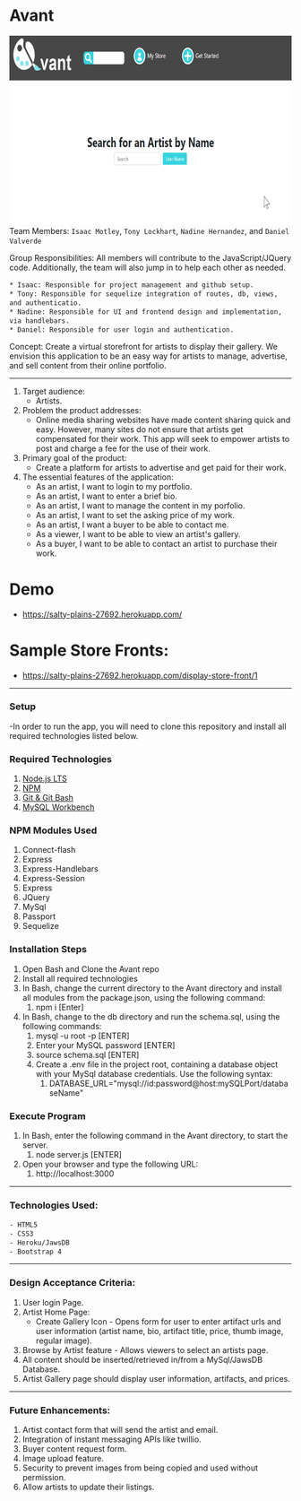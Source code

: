# Avant
![AVANT](./images/avant.png)<br/>
Team Members: `Isaac Motley`, `Tony Lockhart`, `Nadine Hernandez`, and `Daniel Valverde`

Group Responsibilities:  All members will contribute to the JavaScript/JQuery code.  Additionally, the team will also jump in to help each other as needed.

    * Isaac: Responsible for project management and github setup. 
    * Tony: Responsible for sequelize integration of routes, db, views, and authenticatio.
    * Nadine: Responsible for UI and frontend design and implementation, via handlebars.
    * Daniel: Responsible for user login and authentication.

Concept: Create a virtual storefront for artists to display their gallery.  We envision this application to be an easy way for artists to manage, advertise, and sell content from their online portfolio.

- - -
1. Target audience:
    - Artists.
2. Problem the product addresses:
    - Online media sharing websites have made content sharing quick and easy.  However, many sites do not ensure that artists get compensated for their work.  This app will seek to empower artists to post and charge a fee for the use of their work. 
3. Primary goal of the product:
    - Create a platform for artists to advertise and get paid for their work.
4. The essential features of the application:
    - As an artist, I want to login to my portfolio.
    - As an artist, I want to enter a brief bio.
    - As an artist, I want to manage the content in my porfolio.
    - As an artist, I want to set the asking price of my work.
    - As an artist, I want a buyer to be able to contact me.
    - As a viewer, I want to be able to view an artist's gallery.
    - As a buyer, I want to be able to contact an artist to purchase their work.
# Demo

* https://salty-plains-27692.herokuapp.com/

# Sample Store Fronts:

* https://salty-plains-27692.herokuapp.com/display-store-front/1
- - -
### Setup
 -In order to run the app, you will need to clone this repository and install all required technologies listed below.
### Required Technologies
1. [Node.js LTS](https://nodejs.org/en/)<br/>
2. [NPM](https://www.npmjs.com/get-npm)<br/>
3. [Git & Git Bash](https://git-scm.com/downloads)<br/>
4. [MySQL Workbench](https://dev.mysql.com/downloads/workbench/)<br/>
### NPM Modules Used
1. Connect-flash
2. Express
3. Express-Handlebars
4. Express-Session
5. Express
6. JQuery
7.  MySql
8. Passport
9. Sequelize
### Installation Steps
1. Open Bash and Clone the Avant repo
2. Install all required technologies
3. In Bash, change the current directory to the Avant directory and install all modules from the package.json, using the following command:
    1. npm i [Enter]  
4. In Bash, change to the db directory and run the schema.sql, using the following commands:
    1. mysql -u root -p [ENTER]
    2. Enter your MySQL password [ENTER]
    3. source schema.sql [ENTER]
    5. Create a .env file in the project root, containing a database object with your MySql database credentials. Use the following syntax:
        1. DATABASE_URL="mysql://id:password@host:mySQLPort/databaseName"
### Execute Program
1. In Bash, enter the following command in the Avant directory, to start the server.
    1. node server.js [ENTER]
2. Open your browser and type the following URL:
    1. http://localhost:3000
---
### Technologies Used:
    - HTML5
    - CSS3
    - Heroku/JawsDB
    - Bootstrap 4
- - -
### Design Acceptance Criteria:
1. User login Page.
2. Artist Home Page:
    - Create Gallery Icon -  Opens form for user to enter artifact urls and user information (artist name, bio, artifact title, price, thumb image, regular image).
3. Browse by Artist feature - Allows viewers to select an artists page.
4. All content should be inserted/retrieved in/from a MySql/JawsDB Database.
5. Artist Gallery page should display user information, artifacts, and prices.
- - -
### Future Enhancements:
1. Artist contact form that will send the artist and email.
2. Integration of instant messaging APIs like twillio.
3. Buyer content request form.
4. Image upload feature.
5. Security to prevent images from being copied and used without permission.
6. Allow artists to update their listings.

